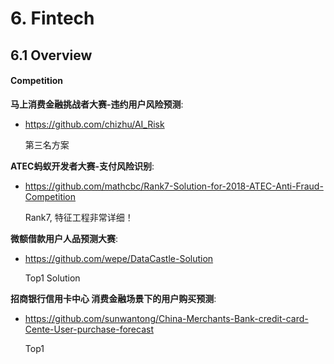 # 6. Fintech

## 6.1 Overview

#### Competition

**马上消费金融挑战者大赛-违约用户风险预测**:

- <https://github.com/chizhu/AI_Risk>

    第三名方案

**ATEC蚂蚁开发者大赛-支付风险识别**:

- <https://github.com/mathcbc/Rank7-Solution-for-2018-ATEC-Anti-Fraud-Competition>

    Rank7, 特征工程非常详细！

**微额借款用户人品预测大赛**:

- <https://github.com/wepe/DataCastle-Solution>

    Top1 Solution

**招商银行信用卡中心 消费金融场景下的用户购买预测**:

- <https://github.com/sunwantong/China-Merchants-Bank-credit-card-Cente-User-purchase-forecast>

    Top1